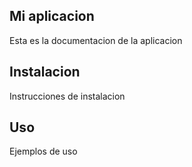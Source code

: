 ## Mi aplicacion

Esta es la documentacion de la aplicacion

## Instalacion

Instrucciones de instalacion

## Uso

Ejemplos de uso

